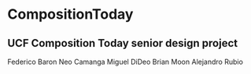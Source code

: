 # CompositionToday
## UCF Composition Today senior design project
Federico Baron
Neo Camanga
Miguel DiDeo
Brian Moon
Alejandro Rubio